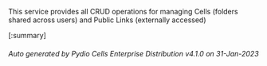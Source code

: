 






This service provides all CRUD operations for managing Cells (folders shared across users) and Public Links (externally accessed)

[:summary]

###### Auto generated by Pydio Cells Enterprise Distribution v4.1.0 on 31-Jan-2023
